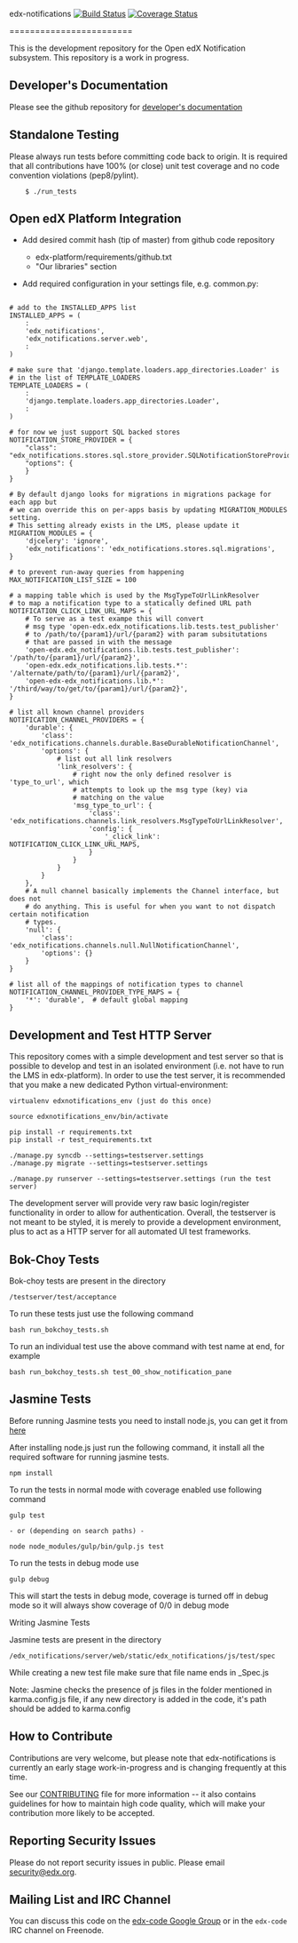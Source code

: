 edx-notifications [![Build Status](https://travis-ci.org/edx/edx-notifications.svg?branch=master)](https://travis-ci.org/edx/edx-notifications) [![Coverage Status](https://img.shields.io/coveralls/edx/edx-notifications.svg)](https://coveralls.io/r/edx/edx-notifications?branch=master)

========================

This is the development repository for the Open edX Notification subsystem. This repository is a work in progress.



Developer's Documentation
-------------

Please see the github repository for [developer's documentation](https://github.com/edx/edx-notifications/wiki)


Standalone Testing
------------------

Please always run tests before committing code back to origin. It is required that all contributions have 100% (or close)
unit test coverage and no code convention violations (pep8/pylint).

        $ ./run_tests


Open edX Platform Integration
-----------------------------
* Add desired commit hash (tip of master) from github code repository
    * edx-platform/requirements/github.txt
    * "Our libraries" section

* Add required configuration in your settings file, e.g. common.py:

```

# add to the INSTALLED_APPS list
INSTALLED_APPS = (
    :
    'edx_notifications',
    'edx_notifications.server.web',
    :
)

# make sure that 'django.template.loaders.app_directories.Loader' is
# in the list of TEMPLATE_LOADERS
TEMPLATE_LOADERS = (
    :
    'django.template.loaders.app_directories.Loader',
    :
)

# for now we just support SQL backed stores
NOTIFICATION_STORE_PROVIDER = {
    "class": "edx_notifications.stores.sql.store_provider.SQLNotificationStoreProvider",
    "options": {
    }
}

# By default django looks for migrations in migrations package for each app but
# we can override this on per-apps basis by updating MIGRATION_MODULES setting.
# This setting already exists in the LMS, please update it
MIGRATION_MODULES = {
    'djcelery': 'ignore',
    'edx_notifications': 'edx_notifications.stores.sql.migrations',
}

# to prevent run-away queries from happening
MAX_NOTIFICATION_LIST_SIZE = 100

# a mapping table which is used by the MsgTypeToUrlLinkResolver
# to map a notification type to a statically defined URL path
NOTIFICATION_CLICK_LINK_URL_MAPS = {
    # To serve as a test exampe this will convert
    # msg type 'open-edx.edx_notifications.lib.tests.test_publisher'
    # to /path/to/{param1}/url/{param2} with param subsitutations
    # that are passed in with the message
    'open-edx.edx_notifications.lib.tests.test_publisher': '/path/to/{param1}/url/{param2}',
    'open-edx.edx_notifications.lib.tests.*': '/alternate/path/to/{param1}/url/{param2}',
    'open-edx-edx_notifications.lib.*': '/third/way/to/get/to/{param1}/url/{param2}',
}

# list all known channel providers
NOTIFICATION_CHANNEL_PROVIDERS = {
    'durable': {
        'class': 'edx_notifications.channels.durable.BaseDurableNotificationChannel',
        'options': {
            # list out all link resolvers
            'link_resolvers': {
                # right now the only defined resolver is 'type_to_url', which
                # attempts to look up the msg type (key) via
                # matching on the value
                'msg_type_to_url': {
                    'class': 'edx_notifications.channels.link_resolvers.MsgTypeToUrlLinkResolver',
                    'config': {
                        '_click_link': NOTIFICATION_CLICK_LINK_URL_MAPS,
                    }
                }
            }
        }
    },
    # A null channel basically implements the Channel interface, but does not
    # do anything. This is useful for when you want to not dispatch certain notification
    # types.
    'null': {
        'class': 'edx_notifications.channels.null.NullNotificationChannel',
        'options': {}
    }
}

# list all of the mappings of notification types to channel
NOTIFICATION_CHANNEL_PROVIDER_TYPE_MAPS = {
    '*': 'durable',  # default global mapping
}
```


Development and Test HTTP Server
--------------------------------

This repository comes with a simple development and test server so that is possible to develop
and test in an isolated environment (i.e. not have to run the LMS in edx-platform). In order to
use the test server, it is recommended that you make a new dedicated Python virtual-environment:

```
virtualenv edxnotifications_env (just do this once)

source edxnotifications_env/bin/activate

pip install -r requirements.txt
pip install -r test_requirements.txt

./manage.py syncdb --settings=testserver.settings
./manage.py migrate --settings=testserver.settings

./manage.py runserver --settings=testserver.settings (run the test server)
```

The development server will provide very raw basic login/register functionality in order to
allow for authentication. Overall, the testserver is not meant to be styled, it is merely
to provide a development environment, plus to act as a HTTP server for all automated UI
test frameworks.


Bok-Choy Tests
--------------

Bok-choy tests are present in the directory

```
/testserver/test/acceptance
```

To run these tests just use the following command

```
bash run_bokchoy_tests.sh
```

To run an individual test use the above command with test name at end, for example

```
bash run_bokchoy_tests.sh test_00_show_notification_pane
```

Jasmine Tests
--------------


Before running Jasmine tests you need to install node.js, you can get it from
[here ](http://nodejs.org "get Node.JS from here")

After installing node.js just run the following command, it install all the required software for running jasmine tests.

```
npm install
```

To run the tests in normal mode with coverage enabled use following command

```
gulp test

- or (depending on search paths) -

node node_modules/gulp/bin/gulp.js test
```

To run the tests in debug mode use

```
gulp debug
```

This will start the tests in debug mode, coverage is turned off in debug mode so it will always show coverage of 0/0 in
debug mode


Writing Jasmine Tests

Jasmine tests are present in the directory

```
/edx_notifications/server/web/static/edx_notifications/js/test/spec
```

While creating a new test file make sure that file name ends in _Spec.js

Note: Jasmine checks the presence of js files in the folder mentioned in karma.config.js file, if any new directory
is added in the code, it's path should be added to karma.config


How to Contribute
-----------------
Contributions are very welcome, but please note that edx-notifications is currently an
early stage work-in-progress and is changing frequently at this time.

See our
[CONTRIBUTING](https://github.com/edx/edx-platform/blob/master/CONTRIBUTING.rst)
file for more information -- it also contains guidelines for how to maintain
high code quality, which will make your contribution more likely to be accepted.


Reporting Security Issues
-------------------------
Please do not report security issues in public. Please email security@edx.org.


Mailing List and IRC Channel
----------------------------
You can discuss this code on the [edx-code Google Group](https://groups.google.com/forum/#!forum/edx-code) or in the
`edx-code` IRC channel on Freenode.
